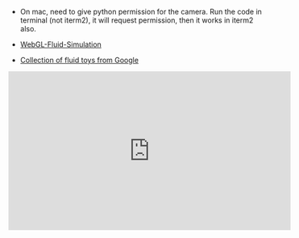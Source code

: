 
* On mac, need to give python permission for the camera. Run the code in terminal (not iterm2), it will request permission, then it works in iterm2 also.

* [WebGL-Fluid-Simulation](https://paveldogreat.github.io/WebGL-Fluid-Simulation/)
* [Collection of fluid toys from Google](https://experiments.withgoogle.com/search?q=fluid)

<iframe width="560" height="315" src="https://www.youtube.com/embed/ZtVYwEZGU6A?si=zeuyYgfiawZdgF17" title="YouTube video player" frameborder="0" allow="accelerometer; autoplay; clipboard-write; encrypted-media; gyroscope; picture-in-picture; web-share" allowfullscreen></iframe>
